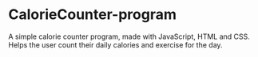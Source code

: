 # CalorieCounter-program
A simple calorie counter program, made with JavaScript, HTML and CSS. Helps the user count their daily calories and exercise for the day. 
